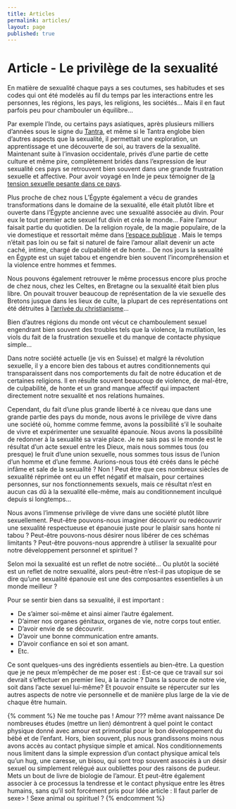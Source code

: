 ```yaml
---
title: Articles
permalink: articles/
layout: page
published: true
---
```


# Article - Le privilège de la sexualité

En matière de sexualité chaque pays a ses coutumes, ses habitudes et ses codes qui ont été modelés au fil du temps par les interactions entre les personnes, les régions, les pays, les religions, les sociétés... Mais il en faut parfois peu pour chambouler un équilibre...

Par exemple l’Inde, ou certains pays asiatiques, après plusieurs milliers d’années sous le signe du [Tantra][1], et même si le Tantra englobe bien d’autres aspects que la sexualité, il permettait une exploration, un apprentissage et une découverte de soi, au travers de la sexualité. Maintenant suite à l’invasion occidentale, privés d’une partie de cette culture et même pire, complètement bridés dans l’expression de leur sexualité ces pays se retrouvent bien souvent dans une grande frustration sexuelle et affective. Pour avoir voyagé en Inde je peux témoigner de [la tension sexuelle pesante dans ce pays][2].

Plus proche de chez nous L’Égypte également a vécu de grandes transformations dans le domaine de la sexualité, elle était plutôt libre et ouverte dans l’Égypte ancienne avec une sexualité associée au divin. Pour eux le tout premier acte sexuel fut divin et créa le monde... Faire l’amour faisait partie du quotidien. De la religion royale, de la magie populaire, de la vie domestique et ressortait même dans [l’espace publique][3] . Mais le temps n’était pas loin ou se fait si naturel de faire l’amour allait devenir un acte caché, intime, chargé de culpabilité et de honte... De nos jours la sexualité en Égypte est un sujet tabou et engendre bien souvent l’incompréhension et la violence entre hommes et femmes.

Nous pouvons également retrouver le même processus encore plus proche de chez nous, chez les Celtes, en Bretagne ou la sexualité était bien plus libre. On pouvait trouver beaucoup de représentation de la vie sexuelle des Bretons jusque dans les lieux de culte, la plupart de ces représentations ont été détruites à [l’arrivée du christianisme][4]...

Bien d’autres régions du monde ont vécut ce chamboulement sexuel engendrant bien souvent des troubles tels que la violence, la mutilation, les viols du fait de la frustration sexuelle et du manque de contacte physique simple...

Dans notre société actuelle (je vis en Suisse) et malgré la révolution sexuelle, il y a encore bien des tabous et autres conditionnements qui transparaissent dans nos comportements du fait de notre éducation et de certaines religions. Il en résulte souvent beaucoup de violence, de mal-être, de culpabilité, de honte et un grand manque affectif qui impactent directement notre sexualité et nos relations humaines.

Cependant, du fait d’une plus grande liberté à ce niveau que dans une grande partie des pays du monde, nous avons le privilège de vivre dans une société où, homme comme femme, avons la possibilité s’il le souhaite de vivre et expérimenter une sexualité épanouie. Nous avons la possibilité de redonner à la sexualité sa vraie place. Je ne sais pas si le monde est le résultat d’un acte sexuel entre les Dieux, mais nous sommes tous (ou presque) le fruit d’une union sexuelle, nous sommes tous issus de l’union d’un homme et d’une femme. Aurions-nous tous été créés dans le péché infâme et sale de la sexualité ? Non ! Peut être que ces nombreux siècles de sexualité réprimée ont eu un effet négatif et malsain, pour certaines personnes, sur nos fonctionnements sexuels, mais ce résultat n’est en aucun cas dû à la sexualité elle-même, mais au conditionnement inculqué depuis si longtemps...

Nous avons l’immense privilège de vivre dans une société plutôt libre sexuellement. Peut-être pouvons-nous imaginer découvrir ou redécouvrir une sexualité respectueuse et épanouie juste pour le plaisir sans honte ni tabou ? Peut-être pouvons-nous désirer nous libérer de ces schémas limitants ?  Peut-être pouvons-nous apprendre à utiliser la sexualité pour notre développement personnel et spirituel ?

Selon moi la sexualité est un reflet de notre société... Ou plutôt la société est un reflet de notre sexualité, alors peut-être n’est-il pas utopique de se dire qu’une sexualité épanouie est une des composantes essentielles à un monde meilleur ?

Pour se sentir bien dans sa sexualité, il est important :

- De s’aimer soi-même et ainsi aimer l’autre également.
- D’aimer nos organes génitaux, organes de vie, notre corps tout entier.
- D’avoir envie de se découvrir.
- D’avoir une bonne communication entre amants.
- D’avoir confiance en soi et son amant.
- Etc.

Ce sont quelques-uns des ingrédients essentiels au bien-être. La question que je ne peux m’empêcher de me poser est : Est-ce que ce travail sur soi devrait s’effectuer en premier lieu, à la racine ? Dans la source de notre vie, soit dans l’acte sexuel lui-même? Et pouvoir ensuite se répercuter sur les autres aspects de notre vie personnelle et de manière plus large de la vie de chaque être humain.

{% comment %}
Ne me touche pas ! Amour ??? même avant naissance
De nombreuses études (mettre un lien) démontrent à quel point le contact physique donné avec amour est primordial pour le bon développement du bébé et de l’enfant. Hors, bien souvent, plus nous grandissons moins nous avons accès au contact physique simple et amical. Nos conditionnements nous limitent dans la simple expression d’un contact physique amical tels qu’un hug, une caresse, un bisou, qui sont trop souvent associés à un désir sexuel ou simplement relégué aux oubliettes pour des raisons de pudeur.
Mets un bout de livre de biologie de l’amour.
Et peut-être également associer à ce processus la tendresse et le contact physique entre les êtres humains, sans qu’il soit forcément pris pour
Idée article :
Il faut parler de sexe> !
Sexe animal ou spirituel ?
{% endcomment %}

[1]: https://fr.wikipedia.org/wiki/Tantrisme
[2]: http://www.rts.ch/emissions/temps-present/5962145-le-sexe-un-tabou-indien.html
[3]: https://www.youtube.com/watch?v=-UN5IoBpVsY
[4]: http://france3-regions.francetvinfo.fr/bretagne/itineraires-de-bretagne-sexe-art-et-religion-828027.html